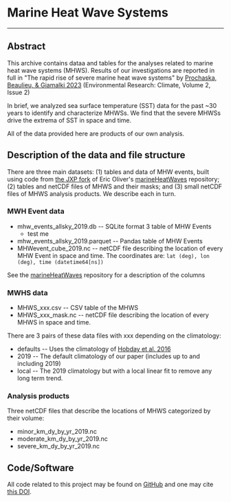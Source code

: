 # Marine Heat Wave Systems
---

## Abstract

This archive contains dataa and tables for the analyses related to 
marine heat wave systems (MHWS).
Results of our investigations are reported in full in
"The rapid rise of severe marine heat wave systems" by
[Prochaska, Beaulieu, & Giamalki 2023](https://iopscience.iop.org/article/10.1088/2752-5295/accd0e)
(Environmental Research: Climate, Volume 2, Issue 2) 

In brief, we analyzed sea surface temperature (SST) data for the past ~30 years
to identify and characterize MHWSs.  We find that the severe MHWSs
drive the extrema of SST in space and time.

All of the data provided here 
are products of our own analysis.

## Description of the data and file structure

There are three main datasets: (1) tables and data of MHW events, built using code
from [the JXP fork](https://github.com/profxj/marineHeatWaves)
of Eric Oliver's [marineHeatWaves](https://github.com/ecjoliver/marineHeatWaves) repository;
(2) tables and netCDF files of MHWS and their masks;
and
(3) small netCDF files of MHWS analysis products. 
We describe each in turn.

### MWH Event data

  * mhw_events_allsky_2019.db -- SQLite format 3 table of MHW Events
    * test me
  * mhw_events_allsky_2019.parquet -- Pandas table of MHW Events
  * MHWevent_cube_2019.nc -- netCDF file describing the location of every MHW Event in space and time.  The coordinates are: `lat (deg), lon (deg), time (datetime64[ns])`

See the [marineHeatWaves](https://github.com/ecjoliver/marineHeatWaves) repository
for a description of the columns
### MWHS data

  * MHWS_xxx.csv -- CSV table of the MHWS
  * MHWS_xxx_mask.nc -- netCDF file describing the location of every MHWS in space and time.

There are 3 pairs of these data files with xxx depending on the climatology:

  * defaults -- Uses the climatology of [Hobday et al. 2016](https://www.sciencedirect.com/science/article/pii/S0079661116000057) 
  * 2019 -- The default climatology of our paper (includes up to and including 2019)
  * local -- The 2019 climatology but with a local linear fit to remove any long term trend. 

### Analysis products

Three netCDF files that describe the locations of MHWS categorized
by their volume:

  * minor_km_dy_by_yr_2019.nc
  * moderate_km_dy_by_yr_2019.nc
  * severe_km_dy_by_yr_2019.nc

## Code/Software

All code related to this project may be found on 
[GitHub](https://github.com/profxj/mhw_analysis)
and one may cite [this DOI](https://zenodo.org/badge/latestdoi/262816104).
